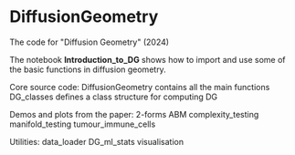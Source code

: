 # DiffusionGeometry
The code for "Diffusion Geometry" (2024)

The notebook **Introduction_to_DG** shows how to import and use some of the basic functions in diffusion geometry.

Core source code:
DiffusionGeometry contains all the main functions
DG_classes defines a class structure for computing DG

Demos and plots from the paper:
2-forms
ABM
complexity_testing
manifold_testing
tumour_immune_cells

Utilities:
data_loader
DG_ml_stats
visualisation